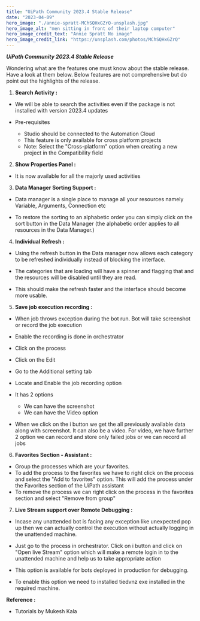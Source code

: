 ```yaml
---
title: "UiPath Community 2023.4 Stable Release"
date: "2023-04-09"
hero_image: "./annie-spratt-MChSQHxGZrQ-unsplash.jpg"
hero_image_alt: "men sitting in front of their laptop computer"
hero_image_credit_text: "Annie Spratt No image"
hero_image_credit_link: "https://unsplash.com/photos/MChSQHxGZrQ"
---
```


**_UiPath Community 2023.4 Stable Release_**

Wondering what are the features one must know about the stable release. Have a look at them below. Below features are not comprehensive but do point out the highlights of the release.

1. **Search Activity :**

- We will be able to search the activities even if the package is not installed with version 2023.4 updates

- Pre-requisites
  - Studio should be connected to the Automation Cloud
  - This feature is only available for cross platform projects
  - Note: Select the "Cross-platform" option when creating a new project in the Compatibility field

2. **Show Properties Panel :**

- It is now available for all the majorly used activities

3. **Data Manager Sorting Support :**

- Data manager is a single place to manage all your resources namely Variable, Arguments, Connection etc

- To restore the sorting to an alphabetic order you can simply click on the sort button in the Data Manager (the alphabetic order applies to all resources in the Data Manager.)

4. **Individual Refresh :**

- Using the refresh button in the Data manager now allows each category to be refreshed individually instead of blocking the interface.

- The categories that are loading will have a spinner and flagging that and the resources will be disabled until they are read.

- This should make the refresh faster and the interface should become more usable.

5. **Save job execution recording :**

- When job throws exception during the bot run. Bot will take screenshot or record the job execution

- Enable the recording is done in orchestrator

- Click on the process
- Click on the Edit
- Go to the Additional setting tab
- Locate and Enable the job recording option
- It has 2 options

  - We can have the screenshot
  - We can have the Video option

- When we click on the i button we get the all previously available data along with screenshot. It can also be a video. For video, we have further 2 option we can record and store only failed jobs or we can record all jobs

6. **Favorites Section - Assistant :**

- Group the processes which are your favorites.
- To add the process to the favorites we have to right click on the process and select the "Add to favorites" option. This will add the process under the Favorites section of the UiPath assistant
- To remove the process we can right click on the process in the favorites section and select "Remove from group"

7. **Live Stream support over Remote Debugging :**

- Incase any unattended bot is facing any exception like unexpected pop up then we can actually control the execution without actually logging in the unattended machine.

- Just go to the process in orchestrator. Click on i button and click on "Open live Stream" option which will make a remote login in to the unattended machine and help us to take appropriate action

- This option is available for bots deployed in production for debugging.

- To enable this option we need to installed tiedvnz exe installed in the required machine.

**Reference :**

- Tutorials by Mukesh Kala
